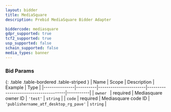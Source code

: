 ```yaml
---
layout: bidder
title: MediaSquare
description: Prebid MediaSquare Bidder Adapter

biddercode: mediasquare
gdpr_supported: true
tcf2_supported: true
usp_supported: false
schain_supported: false
media_types: banner
---
```



### Bid Params

{: .table .table-bordered .table-striped }
| Name          | Scope    | Description           | Example                              | Type      |
|---------------|----------|-----------------------|--------------------------------------|-----------|
| `owner `      | required | Mediasquare owner ID  | `'test'`                               | `string`  |
| `code`        | required | Mediasquare code ID   | `'publishername_atf_desktop_rg_pave'`  | `string`  |
